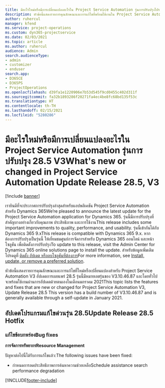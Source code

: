 ```yaml
---
title: มีอะไรใหม่หรือมีการเปลี่ยนแปลงอะไรใน Project Service Automation รุ่นการปรับปรุงโปรแกรมแก้ไขด่วน 28.5 V3
description: หัวข้อนี้แสดงรายการคุณลักษณะและการแก้ไขที่พร้อมใช้งานใน Project Service Automation รุ่นการปรับปรุงโปรแกรมแก้ไขด่วน 28.5 V3
author: ruhercul
manager: kfend
ms.service: project-operations
ms.custom: dyn365-projectservice
ms.date: 02/03/2021
ms.topic: article
ms.author: ruhercul
audience: Admin
search.audienceType:
- admin
- customizer
- enduser
search.app:
- D365CE
- D365PS
- ProjectOperations
ms.openlocfilehash: d39fa1e1220906e7b53d545f9cd0455c402d311f
ms.sourcegitcommit: fa32b1893286f20271fa4ec4be8fc68bd135f53c
ms.translationtype: HT
ms.contentlocale: th-TH
ms.lasthandoff: 02/15/2021
ms.locfileid: "5280286"
---
```

# <a name="whats-new-or-changed-in-project-service-automation-update-release-285-v3"></a><span data-ttu-id="c45e3-103">มีอะไรใหม่หรือมีการเปลี่ยนแปลงอะไรใน Project Service Automation รุ่นการปรับปรุง 28.5 V3</span><span class="sxs-lookup"><span data-stu-id="c45e3-103">What's new or changed in Project Service Automation Update Release 28.5, V3</span></span>

[!include [banner](../includes/psa-now-project-operations.md)]

<span data-ttu-id="c45e3-104">เรายินดีที่จะประกาศการปรับปรุงล่าสุดสำหรับแอปพลิเคชัน Project Service Automation สำหรับ Dynamics 365</span><span class="sxs-lookup"><span data-stu-id="c45e3-104">We’re pleased to announce the latest update for the Project Service Automation application for Dynamics 365.</span></span> <span data-ttu-id="c45e3-105">รุ่นนี้มีการปรับปรุงที่สำคัญบางอย่างเกี่ยวกับคุณภาพ ประสิทธิภาพ และการใช้งาน</span><span class="sxs-lookup"><span data-stu-id="c45e3-105">This release includes some important improvements to quality, performance, and usability.</span></span> <span data-ttu-id="c45e3-106">รุ่นนี้เข้ากันได้กับ Dynamics 365 9.x</span><span class="sxs-lookup"><span data-stu-id="c45e3-106">This release is compatible with Dynamics 365 9.x.</span></span> <span data-ttu-id="c45e3-107">หากต้องการปรับปรุงเป็นรุ่นนี้ ให้เยี่ยมชมศูนย์การจัดการสำหรับ Dynamics 365 ออนไลน์ และหน้าโซลูชัน เพื่อติดตั้งการปรับปรุง</span><span class="sxs-lookup"><span data-stu-id="c45e3-107">To update to this release, visit the Admin Center for Dynamics 365 online solutions page to install the update.</span></span> <span data-ttu-id="c45e3-108">สำหรับข้อมูลเพิ่มเติม โปรดดูที่ [ติดตั้ง อัปเดต หรือลบโซลูชันที่ต้องการ](https://docs.microsoft.com/power-platform/admin/install-remove-preferred-solution)</span><span class="sxs-lookup"><span data-stu-id="c45e3-108">For more information, see [Install, update, or remove a preferred solution](https://docs.microsoft.com/power-platform/admin/install-remove-preferred-solution).</span></span>

<span data-ttu-id="c45e3-109">หัวข้อนี้แสดงรายการคุณลักษณะและการแก้ไขที่ใหม่หรือเปลี่ยนแปลงสำหรับ Project Service Automation V3 อัปเดตการเผยแพร่ 28.5 รุ่นนี้มีหมายเลขรุ่นของ V3.10.46.87 และโดยทั่วไปจะพร้อมใช้งานผ่านการอัปเดตด้วยตนเองในเดือนมกราคม 2021</span><span class="sxs-lookup"><span data-stu-id="c45e3-109">This topic lists the features and fixes that are new or changed for Project Service Automation V3, Update Release 28.5 This version has a build number of V3.10.46.87 and is generally available through a self-update in January 2021.</span></span>

## <a name="update-release-285-hotfix"></a><span data-ttu-id="c45e3-110">อัปเดตโปรแกรมแก้ไขด่วนรุ่น 28.5</span><span class="sxs-lookup"><span data-stu-id="c45e3-110">Update Release 28.5 Hotfix</span></span>

### <a name="bug-fixes"></a><span data-ttu-id="c45e3-111">แก้ไขข้อบกพร่อง</span><span class="sxs-lookup"><span data-stu-id="c45e3-111">Bug fixes</span></span>

<span data-ttu-id="c45e3-112">**การจัดการทรัพยากร**</span><span class="sxs-lookup"><span data-stu-id="c45e3-112">**Resource Management**</span></span>

<span data-ttu-id="c45e3-113">ปัญหาต่อไปนี้ได้รับการแก้ไขแล้ว:</span><span class="sxs-lookup"><span data-stu-id="c45e3-113">The following issues have been fixed:</span></span>

- <span data-ttu-id="c45e3-114">กำหนดการลดประสิทธิภาพการค้นหาความช่วยเหลือ</span><span class="sxs-lookup"><span data-stu-id="c45e3-114">Schedule assistance search performance degradation</span></span>



[!INCLUDE[footer-include](../includes/footer-banner.md)]